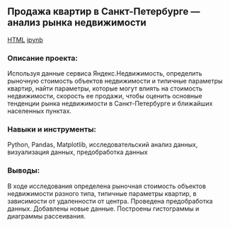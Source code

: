 ## Продажа квартир в Санкт-Петербурге — анализ рынка недвижимости

[HTML](https://github.com/salpadeine/practicum_projects/blob/main/%D0%90%D0%BD%D0%B0%D0%BB%D0%B8%D0%B7%20%D1%80%D1%8B%D0%BD%D0%BA%D0%B0%20%D0%BD%D0%B5%D0%B4%D0%B2%D0%B8%D0%B6%D0%B8%D0%BC%D0%BE%D1%81%D1%82%D0%B8/project_analysis_real_estate_market.html) [ipynb](https://github.com/salpadeine/practicum_projects/blob/main/%D0%90%D0%BD%D0%B0%D0%BB%D0%B8%D0%B7%20%D1%80%D1%8B%D0%BD%D0%BA%D0%B0%20%D0%BD%D0%B5%D0%B4%D0%B2%D0%B8%D0%B6%D0%B8%D0%BC%D0%BE%D1%81%D1%82%D0%B8/project_analysis_real_estate_market.ipynb) 

### Описание проекта:
Используя данные сервиса Яндекс.Недвижимость, определить рыночную стоимость объектов недвижимости и типичные параметры квартир, найти параметры, которые могут влиять на стоимость недвижимости, скорость ее продажи, чтобы оценить основные тенденции рынка недвижимости в Санкт-Петербурге и ближайших населенных пунктах.
### Навыки и инструменты: 
Python, Pandas, Matplotlib, исследовательский анализ данных, визуализация данных, предобработка данных
### Выводы: 
В ходе исследования определена рыночная стоимость объектов недвижимости разного типа, типичные параметры квартир, в зависимости от удаленности от центра. Проведена предобработка данных. Добавлены новые данные. Построены гистограммы и диаграммы рассеивания.
